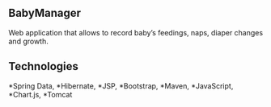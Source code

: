 ## BabyManager
Web application that allows to record baby’s feedings, naps, diaper changes and growth.

## Technologies
*Spring Data, 
*Hibernate, 
*JSP, 
*Bootstrap, 
*Maven, 
*JavaScript, 
*Chart.js, 
*Tomcat
